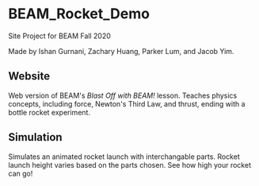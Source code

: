 # BEAM_Rocket_Demo
Site Project for BEAM Fall 2020

Made by Ishan Gurnani, Zachary Huang, Parker Lum, and Jacob Yim.

## Website
Web version of BEAM's *Blast Off with BEAM!* lesson. Teaches physics concepts, including force, Newton's Third Law, and thrust, ending with a bottle rocket experiment.

## Simulation
Simulates an animated rocket launch with interchangable parts. Rocket launch height varies based on the parts chosen. See how high your rocket can go!
